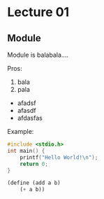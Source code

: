 # Lecture 01

## Module

Module is balabala....

Pros:

1. bala
2. pala

* afadsf
* afasdf
* afdasfas

Example:
```C
#include <stdio.h>
int main() {
	printf("Hello World!\n");
	return 0;
}
```
```Scheme
(define (add a b)
	(+ a b))
```
